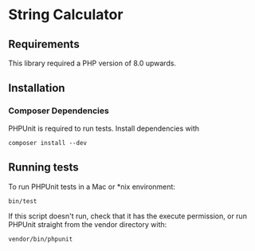 # String Calculator

## Requirements

This library required a PHP version of 8.0 upwards.

## Installation

### Composer Dependencies

PHPUnit is required to run tests. Install dependencies with

```shell
composer install --dev
```

## Running tests

To run PHPUnit tests in a Mac or *nix environment:

```shell
bin/test
```

If this script doesn't run, check that it has the execute permission,
or run PHPUnit straight from the vendor directory with:

```shell
vendor/bin/phpunit
```



